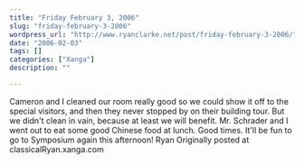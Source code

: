 ```yaml
---
title: "Friday February 3, 2006"
slug: "friday-february-3-2006"
wordpress_url: "http://www.ryanclarke.net/post/friday-february-3-2006/"
date: "2006-02-03"
tags: []
categories: ["Xanga"]
description: ""

---
```


Cameron and I cleaned our room really good so we could show it off to the special visitors, and then they never stopped by on their building tour. But we didn't clean in vain, because at least we will benefit.
Mr. Schrader and I went out to eat some good Chinese food at lunch. Good times.
It'll be fun to go to Symposium again this afternoon!
Ryan
Originally posted at classicalRyan.xanga.com
